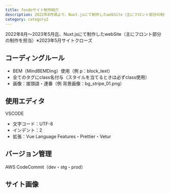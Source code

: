 ```yaml
---
title: foodoサイト制作紹介
description: 2022年8月頃より、Nuxt.jsにて制作したwebSite（主にフロント部分の制作を担当）
category: category2
---
```


2022年8月〜2023年5月迄、Nuxt.jsにて制作したwebSite（主にフロント部分の制作を担当）※2023年5月サイトクローズ

## コーディングルール

- BEM（MindBEMDing）使用（例 p：block_text）
- 全てのタグにclass名付与（スタイルを当てるときは必ずclass使用）
- 画像：接頭語・連番（例 背景画像：bg_stripe_01.png）

## 使用エディタ

VSCODE

- 文字コード：UTF-8
- インデント：2
- 拡張：Vue Language Features・Prettier・Vetur

## バージョン管理

AWS CodeCommit（dev・stg・prod）

## サイト画像

<Article-Image file="post-02/beginner_01.png"></Article-Image>